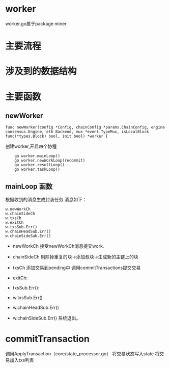# worker
worker.go属于package miner
# 主要流程
# 涉及到的数据结构

# 主要函数

## newWorker
```
func newWorker(config *Config, chainConfig *params.ChainConfig, engine consensus.Engine, eth Backend, mux *event.TypeMux, isLocalBlock func(*types.Block) bool, init bool) *worker {
```
创建worker,开启四个协程
```
	go worker.mainLoop()
	go worker.newWorkLoop(recommit)
	go worker.resultLoop()
	go worker.taskLoop()
```

## mainLoop 函数
根据收到的消息生成封装任务
消息如下：
```
w.newWorkCh
w.chainSideCh
w.txsCh
w.exitCh
w.txsSub.Err()
w.chainHeadSub.Err()
w.chainSideSub.Err()
```


- newWorkCh
接受newWorkCh消息提交work.


- chainSideCh
剔除掉重复的块->添加叔块->生成新的主链上的块

- txsCh
添加交易到pending中
调用commitTransactions提交交易

- exitCh:
- txsSub.Err():
- w.txsSub.Err()
- w.chainHeadSub.Err()
- w.chainSideSub.Err()
系统退出。

# commitTransaction
调用ApplyTransaction（core/state_processor.go）
	将交易状态写入state
将交易加入txs列表
    

